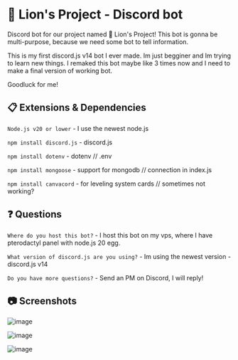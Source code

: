 # 🦁 Lion's Project - Discord bot

Discord bot for our project named 🦁 Lion's Project! This bot is gonna be multi-purpose, because we need some bot to tell information.

This is my first discord.js v14 bot I ever made. Im just begginer and Im trying to learn new things. I remaked this bot maybe like 3 times now and I need to make a final version of working bot. 

Goodluck for me!

## 📋 Extensions & Dependencies

`Node.js v20 or lower` - I use the newest node.js

`npm install discord.js` - discord.js

`npm install dotenv` - dotenv // .env

`npm install mongoose` - support for mongodb // connection in index.js

`npm install canvacord` - for leveling system cards // sometimes not working?

## ❓ Questions

`Where do you host this bot?` - I host this bot on my vps, where I have pterodactyl panel with node.js 20 egg.

`What version of discord.js are you using?` - Im using the newest version - discord.js v14

`Do you have more questions?` - Send an PM on Discord, I will reply!

## 📷 Screenshots

![image](https://github.com/L0stedMrlion/lionsproject-dsbot/assets/87368344/4e7f157c-5948-44c3-b44b-507c3fd1101b) 

![image](https://github.com/L0stedMrlion/lionsproject-dsbot/assets/87368344/edf82bd8-b929-4607-b593-6c0e69774ece) 

![image](https://github.com/L0stedMrlion/lionsproject-dsbot/assets/87368344/2a085b9e-045f-4452-8b4d-50c0ef03b0c8)